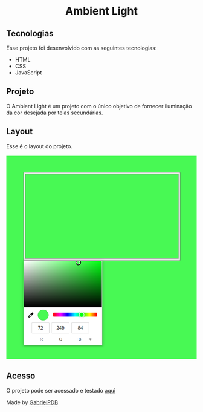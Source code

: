 <h1 align="center">
  Ambient Light
</h1>

## Tecnologias

Esse projeto foi desenvolvido com as seguintes tecnologias:

- HTML
- CSS
- JavaScript

## Projeto

O Ambient Light é um projeto com o único objetivo de fornecer iluminação da cor desejada por telas secundárias.

## Layout

Esse é o layout do projeto.
<br>
<br>
<img src="./assets/ambientLight.png">

## Acesso

O projeto pode ser acessado e testado [aqui](https://gabrielpdb.github.io/ambient-light/)

Made by [GabrielPDB](https://github.com/GabrielPDB)
